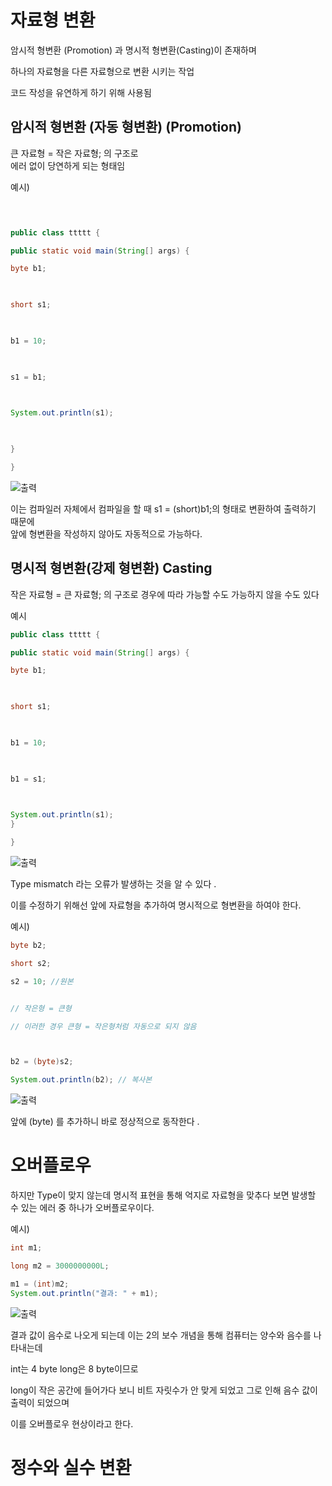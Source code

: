 


# 자료형 변환 

암시적 형변환 (Promotion) 과 명시적 형변환(Casting)이 존재하며   

하나의 자료형을 다른 자료형으로 변환 시키는 작업   

코드 작성을 유연하게 하기 위해 사용됨   


## 암시적 형변환 (자동 형변환) (Promotion)

큰 자료형 = 작은 자료형; 의 구조로  
에러 없이 당연하게 되는 형태임   

예시)   

```java

  

public class ttttt {

public static void main(String[] args) {

byte b1;

  

short s1;

  

b1 = 10;

  

s1 = b1;

  

System.out.println(s1);

  

}

}

```

![출력]()


이는 컴파일러 자체에서 컴파일을 할 때 s1 = (short)b1;의 형태로 변환하여 출력하기 때문에  
앞에 형변환을 작성하지 않아도 자동적으로 가능하다.  


## 명시적 형변환(강제 형변환) Casting

작은 자료형 = 큰 자료형; 의 구조로
경우에 따라 가능할 수도 가능하지 않을 수도 있다


예시 
```java
public class ttttt {

public static void main(String[] args) {

byte b1;

  

short s1;

  

b1 = 10;

  

b1 = s1;

  

System.out.println(s1);
}

}
```

![출력]()

Type mismatch 라는 오류가 발생하는 것을 알 수 있다 . 

이를 수정하기 위해선 앞에 자료형을 추가하여 명시적으로 형변환을 하여야 한다. 

예시)

```java
byte b2;

short s2;

s2 = 10; //원본


// 작은형 = 큰형

// 이러한 경우 큰형 = 작은형처럼 자동으로 되지 않음



b2 = (byte)s2; 

System.out.println(b2); // 복사본
```
![출력]()

앞에 (byte) 를 추가하니 바로 정상적으로 동작한다 . 


# 오버플로우 

하지만 Type이 맞지 않는데 명시적 표현을 통해 억지로 자료형을 맞추다 보면 발생할 수 있는 에러 중 하나가 오버플로우이다. 

예시)

```java
int m1;

long m2 = 3000000000L;

m1 = (int)m2;
System.out.println("결과: " + m1);
```
![출력]()

결과 값이 음수로 나오게 되는데 이는 2의 보수 개념을 통해 컴퓨터는 양수와 음수를 나타내는데   

int는 4  byte
long은 8 byte이므로  

long이 작은 공간에 들어가다 보니 비트 자릿수가 안 맞게 되었고 그로 인해 음수 값이 출력이 되었으며  

이를 오버플로우 현상이라고 한다.  

# 정수와 실수 변환
